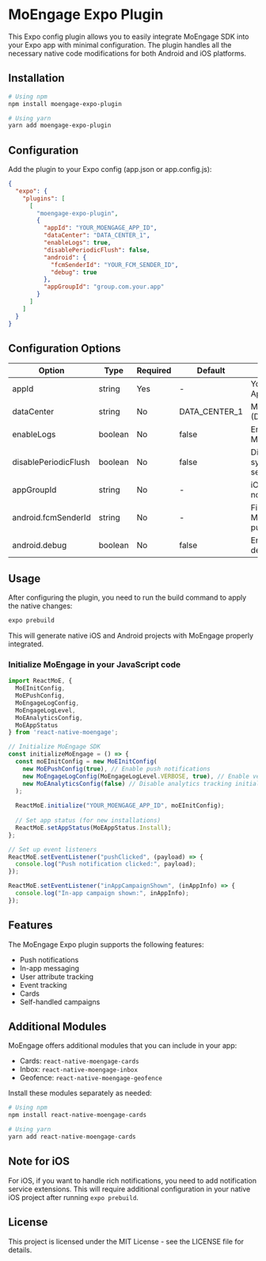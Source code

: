 # MoEngage Expo Plugin

This Expo config plugin allows you to easily integrate MoEngage SDK into your Expo app with minimal configuration. The plugin handles all the necessary native code modifications for both Android and iOS platforms.

## Installation

```bash
# Using npm
npm install moengage-expo-plugin

# Using yarn
yarn add moengage-expo-plugin
```

## Configuration

Add the plugin to your Expo config (app.json or app.config.js):

```json
{
  "expo": {
    "plugins": [
      [
        "moengage-expo-plugin",
        {
          "appId": "YOUR_MOENGAGE_APP_ID",
          "dataCenter": "DATA_CENTER_1",
          "enableLogs": true,
          "disablePeriodicFlush": false,
          "android": {
            "fcmSenderId": "YOUR_FCM_SENDER_ID",
            "debug": true
          },
          "appGroupId": "group.com.your.app"
        }
      ]
    ]
  }
}
```

## Configuration Options

| Option                | Type      | Required | Default       | Description                                                      |
|-----------------------|-----------|----------|---------------|------------------------------------------------------------------|
| appId                 | string    | Yes      | -             | Your MoEngage Application ID                                     |
| dataCenter            | string    | No       | DATA_CENTER_1 | MoEngage data center (DATA_CENTER_1/2/3/4)                       |
| enableLogs            | boolean   | No       | false         | Enable logging for MoEngage SDK                                  |
| disablePeriodicFlush  | boolean   | No       | false         | Disable periodic data sync with MoEngage servers                 |
| appGroupId            | string    | No       | -             | iOS app group ID for rich notifications (iOS only)               |
| android.fcmSenderId   | string    | No       | -             | Firebase Cloud Messaging sender ID for push notifications        |
| android.debug         | boolean   | No       | false         | Enable debug mode for development builds                         |

## Usage

After configuring the plugin, you need to run the build command to apply the native changes:

```bash
expo prebuild
```

This will generate native iOS and Android projects with MoEngage properly integrated.

### Initialize MoEngage in your JavaScript code

```javascript
import ReactMoE, { 
  MoEInitConfig, 
  MoEPushConfig, 
  MoEngageLogConfig, 
  MoEngageLogLevel,
  MoEAnalyticsConfig,
  MoEAppStatus
} from 'react-native-moengage';

// Initialize MoEngage SDK
const initializeMoEngage = () => {
  const moEInitConfig = new MoEInitConfig(
    new MoEPushConfig(true), // Enable push notifications
    new MoEngageLogConfig(MoEngageLogLevel.VERBOSE, true), // Enable verbose logging
    new MoEAnalyticsConfig(false) // Disable analytics tracking initially
  );
  
  ReactMoE.initialize("YOUR_MOENGAGE_APP_ID", moEInitConfig);
  
  // Set app status (for new installations)
  ReactMoE.setAppStatus(MoEAppStatus.Install);
};

// Set up event listeners
ReactMoE.setEventListener("pushClicked", (payload) => {
  console.log("Push notification clicked:", payload);
});

ReactMoE.setEventListener("inAppCampaignShown", (inAppInfo) => {
  console.log("In-app campaign shown:", inAppInfo);
});
```

## Features

The MoEngage Expo plugin supports the following features:

- Push notifications
- In-app messaging
- User attribute tracking
- Event tracking
- Cards
- Self-handled campaigns

## Additional Modules

MoEngage offers additional modules that you can include in your app:

- Cards: `react-native-moengage-cards`
- Inbox: `react-native-moengage-inbox`
- Geofence: `react-native-moengage-geofence`

Install these modules separately as needed:

```bash
# Using npm
npm install react-native-moengage-cards

# Using yarn
yarn add react-native-moengage-cards
```

## Note for iOS

For iOS, if you want to handle rich notifications, you need to add notification service extensions. This will require additional configuration in your native iOS project after running `expo prebuild`.

## License

This project is licensed under the MIT License - see the LICENSE file for details.